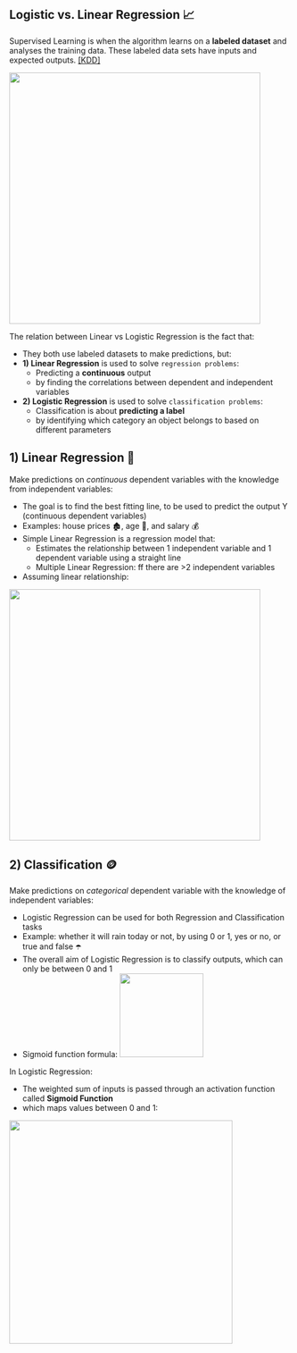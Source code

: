 ## Logistic vs. Linear Regression 📈
Supervised Learning is when the algorithm learns on a **labeled dataset** and analyses the training data. These labeled data sets have inputs and expected outputs. [[KDD]](https://www.kdnuggets.com/2022/03/linear-logistic-regression-succinct-explanation.html#:~:text=Linear%20Regression%20and%20Logistic%20Regression,used%20to%20solve%20Classification%20problems.) 

<img width="450" src="https://github.com/krystinli/Legoland/assets/33378140/eb554f29-a8f9-4c03-b8e2-fa96931238ef" />

The relation between Linear vs Logistic Regression is the fact that:
- They both use labeled datasets to make predictions, but:
- **1) Linear Regression** is used to solve `regression problems`:
  - Predicting a **continuous** output
  - by finding the correlations between dependent and independent variables 
- **2) Logistic Regression** is used to solve `classification problems`:
  - Classification is about **predicting a label**
  - by identifying which category an object belongs to based on different parameters 

## 1) Linear Regression 🧵
Make predictions on _continuous_ dependent variables with the knowledge from independent variables:
- The goal is to find the best fitting line, to be used to predict the output Y (continuous dependent variables)
- Examples: house prices 🏚️, age 👵, and salary 💰
- Simple Linear Regression is a regression model that:
  - Estimates the relationship between 1 independent variable and 1 dependent variable using a straight line
  - Multiple Linear Regression: ff there are >2 independent variables
- Assuming linear relationship:
<img width="450" src="https://github.com/krystinli/Legoland/assets/33378140/f43bc917-98bc-47e3-b548-86bcde154b0e"/>

## 2) Classification 🪙
Make predictions on _categorical_ dependent variable with the knowledge of independent variables:
- Logistic Regression can be used for both Regression and Classification tasks
- Example: whether it will rain today or not, by using 0 or 1, yes or no, or true and false ☂️
- The overall aim of Logistic Regression is to classify outputs, which can only be between 0 and 1
- Sigmoid function formula: <img width="150" src="https://www.kdnuggets.com/wp-content/uploads/arya_logistic_linear_regression_succinct_6.png" />

In Logistic Regression:
- The weighted sum of inputs is passed through an activation function called **Sigmoid Function**
- which maps values between 0 and 1:
<img width="400" src="https://github.com/krystinli/Legoland/assets/33378140/33a1421f-8da8-4fdb-bd53-d981c425ac1a" />






